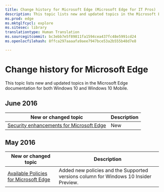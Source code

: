```yaml
---
title: Change history for Microsoft Edge (Microsoft Edge for IT Pros)
description: This topic lists new and updated topics in the Microsoft Edge documentation for Windows 10 and Windows 10 Mobile.
ms.prod: edge
ms.mktglfcycl: explore
ms.sitesec: library
translationtype: Human Translation
ms.sourcegitcommit: bc3ebb7e5f89811fa1594cea437fc48e5991cd24
ms.openlocfilehash: 8ffca297aaaafa9aee7947bce53a2b555b48d7e8

---
```


# Change history for Microsoft Edge
This topic lists new and updated topics in the Microsoft Edge documentation for both Windows 10 and Windows 10 Mobile.

## June 2016
|New or changed topic | Description |
|----------------------|-------------|
|[Security enhancements for Microsoft Edge](security-enhancements-microsoft-edge.md) |New |

## May 2016

|New or changed topic | Description |
|----------------------|-------------|
|[Available Policies for Microsoft Edge](available-policies.md) | Added new policies and the Supported versions column for Windows 10 Insider Preview. |


<!--HONumber=Jun16_HO4-->


